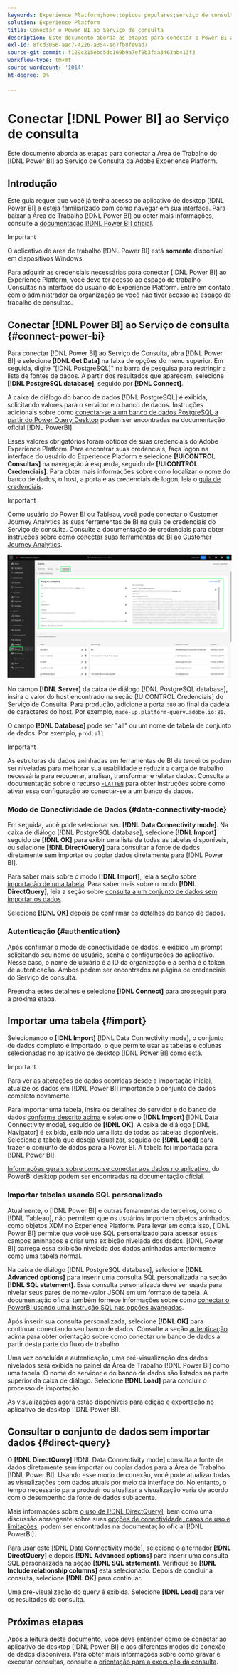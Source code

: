 ```yaml
---
keywords: Experience Platform;home;tópicos populares;serviço de consulta;Serviço de consulta;Power BI;power bi;conectar ao serviço de consulta;
solution: Experience Platform
title: Conectar o Power BI ao Serviço de consulta
description: Este documento aborda as etapas para conectar o Power BI ao Serviço de consulta da Adobe Experience Platform.
exl-id: 8fcd3056-aac7-4226-a354-ed7fb8fe9ad7
source-git-commit: f129c215ebc5dc169b9a7ef9b3faa3463ab413f3
workflow-type: tm+mt
source-wordcount: '1014'
ht-degree: 0%

---
```


# Conectar [!DNL Power BI] ao Serviço de consulta

Este documento aborda as etapas para conectar a Área de Trabalho do [!DNL Power BI] ao Serviço de Consulta da Adobe Experience Platform.

## Introdução

Este guia requer que você já tenha acesso ao aplicativo de desktop [!DNL Power BI] e esteja familiarizado com como navegar em sua interface. Para baixar a Área de Trabalho [!DNL Power BI] ou obter mais informações, consulte a [documentação [!DNL Power BI] oficial](https://docs.microsoft.com/en-us/power-bi/).

>[!IMPORTANT]
>
> O aplicativo de área de trabalho [!DNL Power BI] está **somente** disponível em dispositivos Windows.

Para adquirir as credenciais necessárias para conectar [!DNL Power BI] ao Experience Platform, você deve ter acesso ao espaço de trabalho Consultas na interface do usuário do Experience Platform. Entre em contato com o administrador da organização se você não tiver acesso ao espaço de trabalho de consultas.

## Conectar [!DNL Power BI] ao Serviço de consulta {#connect-power-bi}

Para conectar [!DNL Power BI] ao Serviço de Consulta, abra [!DNL Power BI] e selecione **[!DNL Get Data]** na faixa de opções do menu superior. Em seguida, digite &quot;[!DNL PostgreSQL]&quot; na barra de pesquisa para restringir a lista de fontes de dados. A partir dos resultados que aparecem, selecione **[!DNL PostgreSQL database]**, seguido por **[!DNL Connect]**.

A caixa de diálogo do banco de dados [!DNL PostgreSQL] é exibida, solicitando valores para o servidor e o banco de dados. Instruções adicionais sobre como [conectar-se a um banco de dados PostgreSQL a partir do Power Query Desktop](https://learn.microsoft.com/en-us/power-query/connectors/postgresql#connect-to-a-postgresql-database-from-power-query-desktop) podem ser encontradas na documentação oficial [!DNL PowerBI].

Esses valores obrigatórios foram obtidos de suas credenciais do Adobe Experience Platform. Para encontrar suas credenciais, faça logon na interface do usuário do Experience Platform e selecione **[!UICONTROL Consultas]** na navegação à esquerda, seguido de **[!UICONTROL Credenciais]**. Para obter mais informações sobre como localizar o nome do banco de dados, o host, a porta e as credenciais de logon, leia o [guia de credenciais](../ui/credentials.md).

>[!IMPORTANT]
>
>Como usuário do Power BI ou Tableau, você pode conectar o Customer Journey Analytics às suas ferramentas de BI na guia de credenciais do Serviço de consulta. Consulte a documentação de credenciais para obter instruções sobre como [conectar suas ferramentas de BI ao Customer Journey Analytics](../ui/credentials.md#connect-to-customer-journey-analytics).

![O espaço de trabalho Consultas do Experience Platform com a guia Credenciais e as credenciais Expirando foram realçadas.](../images/clients/power-bi/query-service-credentials-page.png)

No campo **[!DNL Server]** da caixa de diálogo [!DNL PostgreSQL database], insira o valor do host encontrado na seção [!UICONTROL Credenciais] do Serviço de Consulta. Para produção, adicione a porta `:80` ao final da cadeia de caracteres do host. Por exemplo, `made-up.platform-query.adobe.io:80`.

O campo **[!DNL Database]** pode ser &quot;all&quot; ou um nome de tabela de conjunto de dados. Por exemplo, `prod:all`.

>[!IMPORTANT]
>
>As estruturas de dados aninhadas em ferramentas de BI de terceiros podem ser niveladas para melhorar sua usabilidade e reduzir a carga de trabalho necessária para recuperar, analisar, transformar e relatar dados. Consulte a documentação sobre o recurso [`FLATTEN`](../key-concepts/flatten-nested-data.md) para obter instruções sobre como ativar essa configuração ao conectar-se a um banco de dados.

### Modo de Conectividade de Dados {#data-connectivity-mode}

Em seguida, você pode selecionar seu **[!DNL Data Connectivity mode]**. Na caixa de diálogo [!DNL PostgreSQL database], selecione **[!DNL Import]** seguido de **[!DNL OK]** para exibir uma lista de todas as tabelas disponíveis, ou selecione **[!DNL DirectQuery]** para consultar a fonte de dados diretamente sem importar ou copiar dados diretamente para [!DNL Power BI].

Para saber mais sobre o modo **[!DNL Import]**, leia a seção sobre [importação de uma tabela](#import). Para saber mais sobre o modo **[!DNL DirectQuery]**, leia a seção sobre [consulta a um conjunto de dados sem importar os dados](#direct-query).

Selecione **[!DNL OK]** depois de confirmar os detalhes do banco de dados.

### Autenticação {#authentication}

Após confirmar o modo de conectividade de dados, é exibido um prompt solicitando seu nome de usuário, senha e configurações do aplicativo. Nesse caso, o nome de usuário é a ID da organização e a senha é o token de autenticação. Ambos podem ser encontrados na página de credenciais do Serviço de consulta.

Preencha estes detalhes e selecione **[!DNL Connect]** para prosseguir para a próxima etapa.

## Importar uma tabela {#import}

Selecionando o **[!DNL Import]** [!DNL Data Connectivity mode], o conjunto de dados completo é importado, o que permite usar as tabelas e colunas selecionadas no aplicativo de desktop [!DNL Power BI] como está.

>[!IMPORTANT]
>
>Para ver as alterações de dados ocorridas desde a importação inicial, atualize os dados em [!DNL Power BI] importando o conjunto de dados completo novamente.

Para importar uma tabela, insira os detalhes do servidor e do banco de dados [conforme descrito acima](#connect-power-bi) e selecione o **[!DNL Import]** [!DNL Data Connectivity mode], seguido de **[!DNL OK]**. A caixa de diálogo [!DNL Navigator] é exibida, exibindo uma lista de todas as tabelas disponíveis. Selecione a tabela que deseja visualizar, seguida de **[!DNL Load]** para trazer o conjunto de dados para a Power BI. A tabela foi importada para [!DNL Power BI].

[Informações gerais sobre como se conectar aos dados no aplicativo &#x200B;](https://learn.microsoft.com/en-us/power-bi/connect-data/desktop-quickstart-connect-to-data#connect-to-data) do PowerBi desktop podem ser encontradas na documentação oficial.

### Importar tabelas usando SQL personalizado

Atualmente, o [!DNL Power BI] e outras ferramentas de terceiros, como o [!DNL Tableau], não permitem que os usuários importem objetos aninhados, como objetos XDM no Experience Platform. Para levar em conta isso, [!DNL Power BI] permite que você use SQL personalizado para acessar esses campos aninhados e criar uma exibição nivelada dos dados. [!DNL Power BI] carrega essa exibição nivelada dos dados aninhados anteriormente como uma tabela normal.

Na caixa de diálogo [!DNL PostgreSQL database], selecione **[!DNL Advanced options]** para inserir uma consulta SQL personalizada na seção **[!DNL SQL statement]**. Essa consulta personalizada deve ser usada para nivelar seus pares de nome-valor JSON em um formato de tabela. A documentação oficial também fornece informações sobre como [conectar o PowerBI usando uma instrução SQL nas opções avançadas](https://learn.microsoft.com/en-us/power-query/connectors/postgresql#connect-using-advanced-options).

Após inserir sua consulta personalizada, selecione **[!DNL OK]** para continuar conectando seu banco de dados. Consulte a seção [autenticação](#authentication) acima para obter orientação sobre como conectar um banco de dados a partir desta parte do fluxo de trabalho.

Uma vez concluída a autenticação, uma pré-visualização dos dados nivelados será exibida no painel da Área de Trabalho [!DNL Power BI] como uma tabela. O nome do servidor e do banco de dados são listados na parte superior da caixa de diálogo. Selecione **[!DNL Load]** para concluir o processo de importação.

As visualizações agora estão disponíveis para edição e exportação no aplicativo de desktop [!DNL Power BI].

## Consultar o conjunto de dados sem importar dados {#direct-query}

O **[!DNL DirectQuery]** [!DNL Data Connectivity mode] consulta a fonte de dados diretamente sem importar ou copiar dados para a Área de Trabalho [!DNL Power BI]. Usando esse modo de conexão, você pode atualizar todas as visualizações com dados atuais por meio da interface do. No entanto, o tempo necessário para produzir ou atualizar a visualização varia de acordo com o desempenho da fonte de dados subjacente.

Mais informações sobre [o uso de [!DNL DirectQuery]](https://learn.microsoft.com/en-us/power-bi/connect-data/desktop-use-directquery), bem como uma discussão abrangente sobre suas [opções de conectividade, casos de uso e limitações](https://learn.microsoft.com/en-us/power-bi/connect-data/desktop-directquery-about), podem ser encontradas na documentação oficial [!DNL PowerBI].

Para usar este [!DNL Data Connectivity mode], selecione o alternador **[!DNL DirectQuery]** e depois **[!DNL Advanced options]** para inserir uma consulta SQL personalizada na seção **[!DNL SQL statement]**. Verifique se **[!DNL Include relationship columns]** está selecionado. Depois de concluir a consulta, selecione **[!DNL OK]** para continuar.

Uma pré-visualização do query é exibida. Selecione **[!DNL Load]** para ver os resultados da consulta.

## Próximas etapas

Após a leitura deste documento, você deve entender como se conectar ao aplicativo de desktop [!DNL Power BI] e aos diferentes modos de conexão de dados disponíveis. Para obter mais informações sobre como gravar e executar consultas, consulte a [orientação para a execução da consulta](../best-practices/writing-queries.md).
